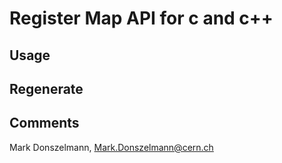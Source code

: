 Register Map API for c and c++
==============================

Usage
-----


Regenerate
----------




Comments
--------
Mark Donszelmann, Mark.Donszelmann@cern.ch
